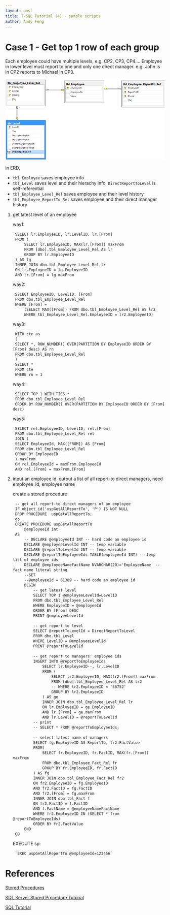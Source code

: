 ```yaml
---
layout: post
title: T-SQL Tutorial (4) - sample scripts
author: Andy Feng
---
```


# Case 1 - Get top 1 row of each group #
Each employee could have multiple levels, e.g. CP2, CP3, CP4.... Employee in lower level must report to one and only one  direct manager. e.g. John is in CP2 reports to Michael in CP3. 

![](/images/posts/20180810-sql-7.png)

in ERD, 

- `tbl_Employee` saves employee info
- `tbl_Level` saves level and their hierachy info, `DirectReportToLevel` is self-referential
- `tbl_Employee_Level_Rel` saves employee and their level history
- `tbl_Employee_ReportTo_Rel` saves employee and their direct manager history
>

1. get latest level of an employee

	way1:
	
		SELECT lr.EmployeeID, lr.LevelID, lr.[From]
		FROM (
			SELECT lr.EmployeeID, MAX(lr.[From]) maxFrom
			FROM [dbo].tbl_Employee_Level_Rel AS lr
			GROUP BY lr.EmployeeID	 
		) AS lg 
		INNER JOIN dbo.tbl_Employee_Level_Rel lr 
		ON lr.EmployeeID = lg.EmployeeID 
		AND lr.[From] = lg.maxFrom
	
	way2:
	
		SELECT EmployeeID, LevelID, [From]
		FROM dbo.tbl_Employee_Level_Rel
		WHERE [From] = 
			(SELECT MAX([From]) FROM dbo.tbl_Employee_Level_Rel AS lr2 
			WHERE tbl_Employee_Level_Rel.EmployeeID = lr2.EmployeeID)

	way3: 

		WITH cte as
		(
		SELECT *, ROW_NUMBER() OVER(PARTITION BY EmployeeID ORDER BY [From] desc) AS rn
		FROM dbo.tbl_Employee_Level_Rel
		)
		SELECT *
		FROM cte 
		WHERE rn = 1

	way4:

		SELECT TOP 1 WITH TIES *
		FROM dbo.tbl_Employee_Level_Rel
		ORDER BY ROW_NUMBER() OVER(PARTITION BY EmployeeID ORDER BY [From] desc)

	way5:

		SELECT rel.EmployeeID, LevelID, rel.[From]
		FROM dbo.tbl_Employee_Level_Rel rel
		JOIN (
		SELECT EmployeeId, MAX([FROM]) AS [From]
		FROM dbo.tbl_Employee_Level_Rel
		GROUP BY EmployeeID
		) maxFrom 
		ON rel.EmployeeId = maxFrom.EmployeeId
		AND rel.[From] = maxFrom.[From]

1. input an employee id. output a list of all report-to direct managers, need employee_id, employee name

	create a stored procedure

		-- get all report-to direct managers of an employee
		IF object_id('uspGetAllReportTo', 'P') IS NOT NULL
		DROP PROCEDURE  uspGetAllReportTo;
		go
		CREATE PROCEDURE uspGetAllReportTo
			@employeeId int
		AS 
			-- DECLARE @employeeId INT -- hard code an employee id
			DECLARE @employeeLevelId INT -- temp variable
			DECLARE @reportToLevelId INT -- temp variable
			DECLARE @reportToEmployeeIds TABLE(employeeId INT) -- temp list of employee ids
			DECLARE @employeeNameFactName NVARCHAR(20)='EmployeeName' -- fact name literal string
			--SET
			--@employeeId = 61389 -- hard code an employee id
			BEGIN
				-- get latest level
				SELECT TOP 1 @employeeLevelId=LevelID
				FROM dbo.tbl_Employee_Level_Rel 
				WHERE EmployeeID = @employeeId
				ORDER BY [From] DESC	
				PRINT @employeeLevelId
		
				-- get report to level
				SELECT @reportToLevelId = DirectReportToLevel 
				FROM dbo.tbl_Level
				WHERE LevelID = @employeeLevelId
				PRINT @reportToLevelId
		
				-- get report to managers' employee ids
				INSERT INTO @reportToEmployeeIds
					SELECT lr.EmployeeID--, lr.LevelID
					FROM (
						SELECT lr2.EmployeeID, MAX(lr2.[From]) maxFrom
						FROM [dbo].tbl_Employee_Level_Rel AS lr2
						-- WHERE lr2.EmployeeID = '56752'
						GROUP BY lr2.EmployeeID
					) AS ge 
					INNER JOIN dbo.tbl_Employee_Level_Rel lr 
					ON lr.EmployeeID = ge.EmployeeID 
					AND lr.[From] = ge.maxFrom
					AND lr.LevelID = @reportToLevelId
				-- print
				-- SELECT * FROM @reportToEmployeeIds;
		
				-- select latest name of managers
				SELECT fg.EmployeeID AS ReportTo, fr2.FactValue
				FROM(
					SELECT fr.EmployeeID, fr.FactID, MAX(fr.[From]) maxFrom
					FROM dbo.tbl_Employee_Fact_Rel fr	
					GROUP BY fr.EmployeeID, fr.FactID
				) AS fg
				INNER JOIN dbo.tbl_Employee_Fact_Rel fr2
				ON fr2.EmployeeID = fg.EmployeeID
				AND fr2.FactID = fg.FactID
				AND	fr2.[From] = fg.maxFrom
				INNER JOIN dbo.tbl_Fact f
				ON fr2.FactID = f.FactID
				AND f.FactName = @employeeNameFactName
				WHERE fr2.EmployeeID IN (SELECT * from @reportToEmployeeIds)
				ORDER BY fr2.FactValue
			END
		GO
	
	EXECUTE sp:

		`EXEC uspGetAllReportTo @employeeId=123456`

# References #
[Stored Procedures](https://docs.microsoft.com/en-us/sql/relational-databases/stored-procedures/stored-procedures-database-engine?view=sql-server-2017)

[SQL Server Stored Procedure Tutorial](https://www.mssqltips.com/sqlservertutorial/160/sql-server-stored-procedure-tutorial/)

[SQL Tutorial](https://www.techonthenet.com/sql/index.php)